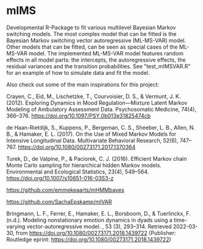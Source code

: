 # mlMS
Developmental R-Package to fit various multilevel Bayesian Markov switching models. 
The most complex model that can be fitted is the Bayesian Markov switching vector autoregressive (ML-MS-VAR) model. 
Other models that can be fitted, can be seen as special cases of the ML-MS-VAR model. The implemented ML-MS-VAR model
features random effects in all model parts: the intercepts, the autoregressive effects, 
the residual variances and the transition probabilities. See "test_mlMSVAR.R" for an example of how to simulate data
and fit the model. 


Also check out some of the main inspirations for this project:

Crayen, C., Eid, M., Lischetzke, T., Courvoisier, D. S., & Vermunt, J. K. (2012). 
Exploring Dynamics in Mood Regulation—Mixture Latent Markov Modeling of Ambulatory Assessment Data. 
Psychosomatic Medicine, 74(4), 366–376. https://doi.org/10.1097/PSY.0b013e31825474cb

de Haan-Rietdijk, S., Kuppens, P., Bergeman, C. S., Sheeber, L. B., Allen, N. B., & Hamaker, E. L. (2017). 
On the Use of Mixed Markov Models for Intensive Longitudinal Data. 
Multivariate Behavioral Research, 52(6), 747–767. https://doi.org/10.1080/00273171.2017.1370364

Turek, D., de Valpine, P., & Paciorek, C. J. (2016). 
Efficient Markov chain Monte Carlo sampling for hierarchical hidden Markov models. 
Environmental and Ecological Statistics, 23(4), 549–564. https://doi.org/10.1007/s10651-016-0353-z

https://github.com/emmekeaarts/mHMMbayes

https://github.com/SachaEpskamp/mlVAR

Bringmann, L. F., Ferrer, E., Hamaker, E. L., Borsboom, D., & Tuerlinckx,
F. (n.d.). Modeling nonstationary emotion dynamics in dyads using a time-
varying vector-autoregressive model. , 53 (3), 293–314. Retrieved 2022-03-30, from
https://doi.org/10.1080/00273171.2018.1439722 (Publisher: Routledge eprint:
https://doi.org/10.1080/00273171.2018.1439722)

